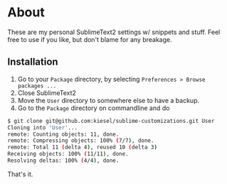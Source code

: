 About
===
These are my personal SublimeText2 settings w/ snippets and stuff. Feel free to use if you like, but don't blame for any breakage.

Installation
---
1. Go to your `Package` directory, by selecting `Preferences > Browse packages ...`
2. Close SublimeText2
3. Move the `User` directory to somewhere else to have a backup.
4. Go to the `Package` directory on commandline and do

```sh
$ git clone git@github.com:kiesel/sublime-customizations.git User
Cloning into 'User'...
remote: Counting objects: 11, done.
remote: Compressing objects: 100% (7/7), done.
remote: Total 11 (delta 4), reused 10 (delta 3)
Receiving objects: 100% (11/11), done.
Resolving deltas: 100% (4/4), done.
```

That's it.